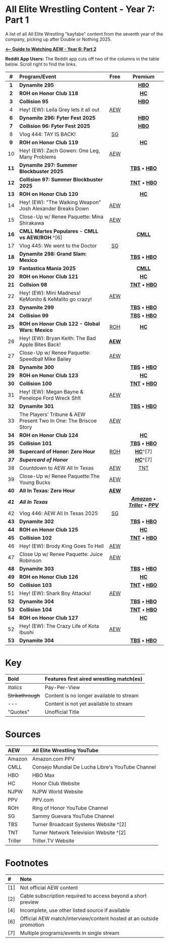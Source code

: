 # All Elite Wrestling Content - Year 7: Part 1

A list of all All Elite Wrestling "kayfabe" content from the seventh year of the company, picking up after Double or Nothing 2025.

[**<-- Guide to Watching AEW - Year 6: Part 2**](https://redd.it/1jghmgl)

**Reddit App Users:** The Reddit app cuts off two of the columns in the table below. Scroll right to find the links.

|**#**|**Program/Event**|**Free**|**Premium**|
|:-:|:--|:-:|:-:|
|**1**|**Dynamite 295**||[**HBO**](https://play.max.com/video/watch/dcdef34c-9b9b-4e20-8ba8-3e7d64de3842/6c015411-f608-439a-a428-3f317220e188)|
|**2**|**ROH on Honor Club 118**||[**HC**](https://www.watchroh.com/player/28704/stream)|
|**3**|**Collision 95**||[**HBO**](https://play.max.com/video/watch/df73a1c7-f7a5-499d-a880-156e7cb7fc46/db38d690-a1d2-49a0-9ecc-7e8180416905)|
|4|Hey! (EW): Leila Grey lets it all out|[AEW](http://youtu.be/9WvUkl1M4U0)||
|**6**|**Dynamite 296: Fyter Fest 2025**||[**HBO**](https://play.max.com/video/watch/800345bf-b1e2-4f75-9929-eb825a3c514a/e325ea9d-8509-44ff-aa2a-4450d8f1ab5a)|
|**7**|**Collision 96: Fyter Fest 2025**||[**HBO**](https://play.max.com/video/watch/e242a83d-ff56-4539-90b1-53787e18a838/391a3949-d377-453e-83fd-9c0a12d6794a36)|
|8|Vlog 444: TAY IS BACK!|[SG](http://youtu.be/RiqREEws3WY)
|**9**|**ROH on Honor Club 119**||[**HC**](https://www.watchroh.com/player/28705/stream)|
|10|Hey! (EW): Zach Gowen: One Leg, Many Problems|[AEW](http://youtu.be/FJIKcAHhZe4)|
|**11**|**Dynamite 297: Summer Blockbuster 2025**||[**TBS**](https://www.tbs.com/shows/all-elite-wrestling-dynamite/season-7/episode-24/dynamite-summer-blockbuster-2025) • [**HBO**](https://play.max.com/video/watch/386cc999-07db-4023-8b62-0ca5e588bd81/0243131e-af51-4693-9b2f-bc408f7cc04a)|
|**12**|**Collision 97: Summer Blockbuster 2025**||[**TNT**](https://www.tntdrama.com/shows/all-elite-wrestling-collision/season-3/episode-25/collision-summer-blockbuster-2025) • [**HBO**](https://play.max.com/video/watch/5d8fe854-2711-4a4e-bb08-96b9155316a6/07e77ad6-42a9-478b-9168-17ac66b5536c)|
|**13**|**ROH on Honor Club 120**||[**HC**](https://www.watchroh.com/player/28706/stream)|
|14|Hey! (EW): "The Walking Weapon" Josh Alexander Breaks Down|[AEW](http://youtu.be/ozCIZrCnE1U)|
|15|Close-Up w/ Renee Paquette: Mina Shirakawa|[AEW](http://youtu.be/T48vL1eXaWA)||
|**16**|**CMLL Martes Populares - CMLL vs AEW/ROH** ^[6]||[**CMLL**](http://youtu.be/B-TQoUjp0ic)|
|17|Vlog 445: We went to the Doctor|[SG](http://youtu.be/vHuPIclUHoU)
|**18**|**Dynamite 298: Grand Slam: Mexico**||[**TBS**](https://www.tbs.com/shows/all-elite-wrestling-dynamite/season-7/episode-25/grand-slam-mexico) • [**HBO**](https://play.max.com/video/watch/5c6a90fd-2adc-41d0-aaf4-ec891eff9a89/bdac6178-4ba9-4c78-8ec8-8310da4328ca)|
|**19**|**Fantastica Mania 2025**||[**CMLL**](http://youtu.be/-YZORgItb7w)|
|**20**|**ROH on Honor Club 121**||[**HC**](https://www.watchroh.com/player/28707/stream)|
|**21**|**Collsion 98**||[**TNT**](https://www.tntdrama.com/shows/all-elite-wrestling-collision/season-3/episode-26/june-21-2025) • [**HBO**](https://play.hbomax.com/video/watch/61f65daa-38be-43e0-91e2-0bb685bf69a3/dfd46d11-5773-4af5-b70b-cd367ac3bbfd)|
|22|Hey! (EW): Mini Madness! KeMonito & KeMalito go crazy!|[AEW](http://youtu.be/FIa0g5c1QXw)||
|**23**|**Dynamite 299**||[**TBS**](https://www.tbs.com/shows/all-elite-wrestling-dynamite/season-7/episode-26/june-25-2025) • [**HBO**](https://play.hbomax.com/video/watch/e95ede6e-e90c-4ae0-9f39-8fdc602b08f8/c92a2deb-4cb5-45e2-b397-59aa951bba45)|
|**24**|**Collision 99**||[**TBS**](https://www.tntdrama.com/shows/all-elite-wrestling-collision/season-3/episode-27/june-26-2025) • [**HBO**](https://play.hbomax.com/video/watch/88e6ce80-30e5-4714-a9b3-afc990033686/3fa908a9-a5a2-454c-a9c1-3caa51d901f5)|
|**25**|**ROH on Honor Club 122 - Global Wars: Mexico**|[ROH](http://youtu.be/nl8KX6AixjU)|[**HC**](https://www.watchroh.com/player/28711/stream)|
|26|Hey! (EW): Bryan Keith: The Bad Apple Bites Back!|[**AEW**](http://youtu.be/1Fg3hjtlHFQ)
|27|Close-Up w/ Renee Paquette: Speedball Mike Bailey|[AEW](http://youtu.be/NoulLMejYRs)
|**28**|**Dynamite 300**||[**TBS**](https://www.tbs.com/shows/all-elite-wrestling-dynamite/season-7/episode-27/july-2-2025) • [**HBO**](https://play.hbomax.com/video/watch/5a07db65-3c82-44d0-a630-bad053cf88a5/b2e876b5-fde9-4632-9643-75b3bfac3d24)
|**29**|**ROH on Honor Club 123**||[**HC**](https://www.watchroh.com/player/28716/stream)
|**30**|**Collision 100**||[**TNT**](https://www.tntdrama.com/shows/all-elite-wrestling-collision/season-3/episode-28/july-5-2025) • [**HBO**](https://play.hbomax.com/video/watch/77b4ca1c-9bd2-46e8-975f-3914e7b14365/11ce8689-a8d1-49e1-988e-6bba4c22c0ff)
|31|Hey! (EW): Megan Bayne & Penelope Ford Wreck Sh!t|[AEW](http://youtu.be/X0HmwQRnH7s)
|**32**|**Dynamite 301**||[**TBS**](https://www.tbs.com/shows/all-elite-wrestling-dynamite/season-7/episode-28/july-9-2025) • [**HBO**](https://play.hbomax.com/video/watch/78c75bc9-ca1b-4cdd-82b3-10e00dd22a65/6126dbe8-4a66-4bd0-9324-6c155cd7de4c)|
|33|The Players’ Tribune & AEW Present Two In One: The Briscoe Story|[AEW](http://youtu.be/QAOE_DYMRD4)
|**34**|**ROH on Honor Club 124**||[**HC**](https://www.watchroh.com/player/28719/stream)|
|**35**|**Collision 101**||[**TBS**](https://www.tntdrama.com/shows/all-elite-wrestling-collision/season-3/episode-29/collision-7102025) • [**HBO**](https://play.hbomax.com/video/watch/2b9bfd80-0737-4e74-9cae-caf0eaadf64d/e50d8bfc-72ad-4f9e-a89a-047427f816bb)|
|**36**|**Supercard of Honor: Zero Hour**|[ROH](http://youtu.be/PH3GSxNuKxU)|[**HC**](https://www.watchroh.com/player/28720/stream)^[7]
|***37***|***Supercard of Honor***||[***HC***](https://www.watchroh.com/player/28720/stream)^[7]
|38|Countdown to AEW All In Texas|[AEW](http://youtu.be/HYCSQGuVBrA)|[TNT](https://www.tntdrama.com/shows/all-elite-wrestling-collision/season-3/countdown-to-all-in-2025)|
|39|Close-Up w/ Renee Paquette:The Young Bucks|[AEW](http://youtu.be/UMh1f2xBDjk)
|**40**|**All In Texas: Zero Hour**|[**AEW**](http://youtu.be/dRblKqc0J6o)
|***41***|***All In Texas***||[***Amazon***](https://www.amazon.com/AEW-All-In-Texas/dp/B0F7TR3TWS) • [***Triller***](https://www.trillertv.com/watch/aew-all-in-texas-2025/2phas/) • [***PPV***](https://www.ppv.com/event/ec9fcf2b-06a3-4d7c-9433-783840f0be8d)|
|42|Vlog 446: AEW All In Texas 2025|[SG](http://youtu.be/zN6eJxhsJic)
|**43**|**Dynamite 302**||[**TBS**](https://www.tbs.com/shows/all-elite-wrestling-dynamite/season-7/episode-29/july-16-2025) • [**HBO**](https://play.hbomax.com/video/watch/60f21c5f-4d6b-4806-9e76-bdd3ad78eedb/59800865-8ce8-4377-8b71-1d75e355967b)|
|**44**|**ROH on Honor Club 125**||[**HC**](https://www.watchroh.com/player/28722/stream)
|**45**|**Collision 102**||[**TNT**](https://www.tntdrama.com/shows/all-elite-wrestling-collision/season-3/episode-30/july-19-2025) • [**HBO**](https://play.hbomax.com/video/watch/f0c33857-86c2-472b-8730-01fd647205c2/0dbf3e24-952a-493b-8cf3-737aa14adfd6)|
|46|Hey! (EW): Brody King Goes To Hell|[AEW](http://youtu.be/wsIyJkG9Rhc)
|47|Close Up w/ Renee Paquette: Juice Robinson|[AEW](http://youtu.be/U2EFDYAO-Vk)
|**48**|**Dynamite 303**||[**TBS**](https://www.tbs.com/shows/all-elite-wrestling-dynamite/season-7/episode-30/july-23-2025) • [**HBO**](https://play.hbomax.com/video/watch/01cc6cb6-6ff8-4bdd-ab81-5679c6838d55/23aaefd7-7e8d-4cb6-b648-7d5a49bb6e5e)
|**49**|**ROH on Honor Club 126**||[**HC**](https://www.watchroh.com/player/28723/stream)
|**50**|**Collision 103**||[**TNT**](https://www.tntdrama.com/shows/all-elite-wrestling-collision/season-3/episode-31/july-26-2025) • [**HBO**](https://play.hbomax.com/video/watch/2c00780c-7bda-4780-80f1-861f82f3d79e/e27238ee-8b32-419b-9697-fca5365eb77c)
|51|Hey! (EW): Shark Boy Attacks!|[AEW](http://youtu.be/W_Y4HE6hje4)
|**52**|**Dynamite 304**||[**TBS**](https://www.tbs.com/shows/all-elite-wrestling-dynamite/season-7/episode-31/july-30-2025) • [**HBO**](https://play.hbomax.com/video/watch/515acda5-08b6-4bdc-a98d-5bdd5e7eac12/96ae1107-b320-4350-9a68-34f2c6072e2c)|
|**53**|**Collision 104**||[**TNT**](https://www.tntdrama.com/shows/all-elite-wrestling-collision/season-3/episode-32/july-31-2025) • [**HBO**](https://play.hbomax.com/event/92d20666-aaa9-5be9-94ea-4087ea4b7fa6)|
|**54**|**ROH on Honor Club 127**||[**HC**](https://www.watchroh.com/player/28724/stream)
|52|Hey! (EW): The Crazy Life of Kota Ibushi|[AEW](http://youtu.be/b6E2GW7Gdt0)
|**53**|**Dynamite 304**||[**TBS**](https://www.tbs.com/shows/all-elite-wrestling-dynamite/season-7/episode-32/august-6-2025) • [**HBO**](https://play.hbomax.com/event/a71b0581-a471-5937-98bc-0c56413ad8b7)|

# Key

|**Bold**|Features first aired wrestling match(es)|
|:-|:-|
|*Italics*|Pay-Per-View|
|~~Strikethrough~~|Content is no longer available to stream|
|---|Content is not yet available to stream|
|"Quotes"|Unofficial Title|

# Sources

|AEW|All Elite Wrestling YouTube|
|:-|:-|
|Amazon|Amazon.com PPV|
|CMLL|Consejo Mundial De Lucha Libre's YouTube Channel|
|HBO|HBO Max|
|HC|Honor Club Website|
|NJPW|NJPW World Website|
|PPV|PPV.com|
|ROH|Ring of Honor YouTube Channel|
|SG|Sammy Guevara YouTube Channel|
|TBS|Turner Broadcast Systems Website ^[2]|
|TNT|Turner Network Television Website ^[2]|
|Triller|Triller.TV Website|

# Footnotes

|#|Note|
|:-|:-|
|\[1\]|Not official AEW content|
|\[2\]|Cable subscription required to access beyond a short preview|
|\[4\]|Incomplete, use other listed source if available|
|\[6\]|Official AEW match/interview/content hosted at an outside promotion|
|\[7\]|Multiple programs/events in single stream|